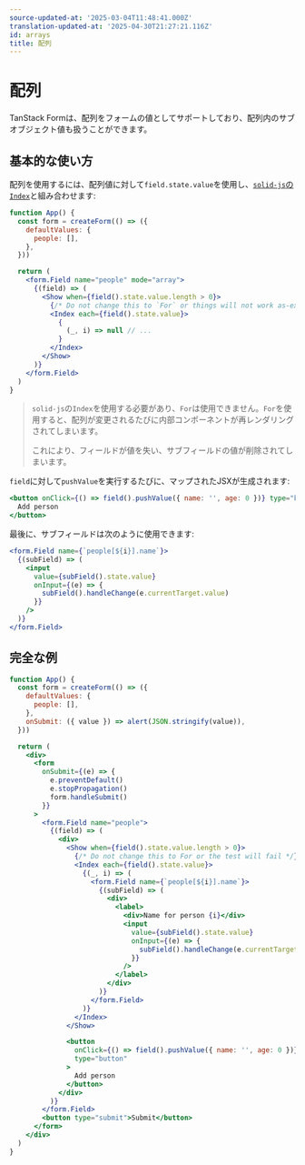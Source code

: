 ```yaml
---
source-updated-at: '2025-03-04T11:48:41.000Z'
translation-updated-at: '2025-04-30T21:27:21.116Z'
id: arrays
title: 配列
---
```


# 配列

TanStack Formは、配列をフォームの値としてサポートしており、配列内のサブオブジェクト値も扱うことができます。

## 基本的な使い方

配列を使用するには、配列値に対して`field.state.value`を使用し、[`solid-js`の`Index`](https://www.solidjs.com/tutorial/flow_index)と組み合わせます:

```jsx
function App() {
  const form = createForm(() => ({
    defaultValues: {
      people: [],
    },
  }))

  return (
    <form.Field name="people" mode="array">
      {(field) => (
        <Show when={field().state.value.length > 0}>
          {/* Do not change this to `For` or things will not work as-expected */}
          <Index each={field().state.value}>
            {
              (_, i) => null // ...
            }
          </Index>
        </Show>
      )}
    </form.Field>
  )
}
```

> `solid-js`の`Index`を使用する必要があり、`For`は使用できません。`For`を使用すると、配列が変更されるたびに内部コンポーネントが再レンダリングされてしまいます。
>
> これにより、フィールドが値を失い、サブフィールドの値が削除されてしまいます。

`field`に対して`pushValue`を実行するたびに、マップされたJSXが生成されます:

```jsx
<button onClick={() => field().pushValue({ name: '', age: 0 })} type="button">
  Add person
</button>
```

最後に、サブフィールドは次のように使用できます:

```jsx
<form.Field name={`people[${i}].name`}>
  {(subField) => (
    <input
      value={subField().state.value}
      onInput={(e) => {
        subField().handleChange(e.currentTarget.value)
      }}
    />
  )}
</form.Field>
```

## 完全な例

```jsx
function App() {
  const form = createForm(() => ({
    defaultValues: {
      people: [],
    },
    onSubmit: ({ value }) => alert(JSON.stringify(value)),
  }))

  return (
    <div>
      <form
        onSubmit={(e) => {
          e.preventDefault()
          e.stopPropagation()
          form.handleSubmit()
        }}
      >
        <form.Field name="people">
          {(field) => (
            <div>
              <Show when={field().state.value.length > 0}>
                {/* Do not change this to For or the test will fail */}
                <Index each={field().state.value}>
                  {(_, i) => (
                    <form.Field name={`people[${i}].name`}>
                      {(subField) => (
                        <div>
                          <label>
                            <div>Name for person {i}</div>
                            <input
                              value={subField().state.value}
                              onInput={(e) => {
                                subField().handleChange(e.currentTarget.value)
                              }}
                            />
                          </label>
                        </div>
                      )}
                    </form.Field>
                  )}
                </Index>
              </Show>

              <button
                onClick={() => field().pushValue({ name: '', age: 0 })}
                type="button"
              >
                Add person
              </button>
            </div>
          )}
        </form.Field>
        <button type="submit">Submit</button>
      </form>
    </div>
  )
}
```
